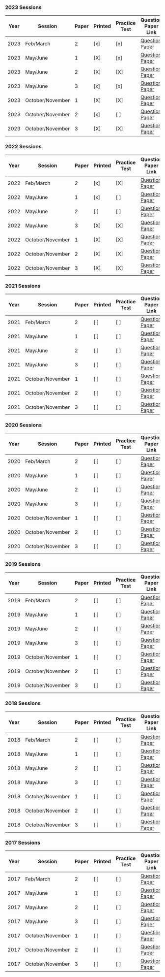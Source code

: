 ### 2023 Sessions

| Year | Session           | Paper | Printed | Practice Test | Question Paper Link | Mark Scheme Link |
|------|-------------------|-------|---------|--------------|---------------------|------------------|
| 2023 | Feb/March         | 2     | [x]     | [x]          | [Question Paper](https://dynamicpapers.com/wp-content/uploads/2015/09/0653_m23_qp_42.pdf) | [Mark Scheme](https://dynamicpapers.com/wp-content/uploads/2015/09/0653_m23_ms_42.pdf) |
| 2023 | May/June          | 1     | [X]     | [x]          | [Question Paper](https://dynamicpapers.com/wp-content/uploads/2015/09/0653_s23_qp_41.pdf) | [Mark Scheme](https://dynamicpapers.com/wp-content/uploads/2015/09/0653_s23_ms_41.pdf) |
| 2023 | May/June          | 2     | [X]     | [X]          | [Question Paper](https://dynamicpapers.com/wp-content/uploads/2015/09/0653_s23_qp_42.pdf) | [Mark Scheme](https://dynamicpapers.com/wp-content/uploads/2015/09/0653_s23_ms_42.pdf) |
| 2023 | May/June          | 3     | [x]     | [x]          | [Question Paper](https://dynamicpapers.com/wp-content/uploads/2015/09/0653_s23_qp_43.pdf) | [Mark Scheme](https://dynamicpapers.com/wp-content/uploads/2015/09/0653_s23_ms_43.pdf) |
| 2023 | October/November  | 1     | [X]     | [X]          | [Question Paper](https://dynamicpapers.com/wp-content/uploads/2015/09/0653_w23_qp_41.pdf) | [Mark Scheme](https://dynamicpapers.com/wp-content/uploads/2015/09/0653_w23_ms_41.pdf) |
| 2023 | October/November  | 2     | [x]     | [ ]          | [Question Paper](https://dynamicpapers.com/wp-content/uploads/2015/09/0653_w23_qp_42.pdf) | [Mark Scheme](https://dynamicpapers.com/wp-content/uploads/2015/09/0653_w23_ms_42.pdf) |
| 2023 | October/November  | 3     | [X]     | [X]          | [Question Paper](https://dynamicpapers.com/wp-content/uploads/2015/09/0653_w23_qp_43.pdf) | [Mark Scheme](https://dynamicpapers.com/wp-content/uploads/2015/09/0653_w23_ms_43.pdf) |


### 2022 Sessions

| Year | Session           | Paper | Printed    | Practice Test | Question Paper Link | Mark Scheme Link |
|------|-------------------|-------|------------|---------------|---------------------|------------------|
| 2022 | Feb/March         | 2     | [x]         | [X]           | [Question Paper](https://dynamicpapers.com/wp-content/uploads/2015/09/0653_m22_qp_42.pdf) | [Mark Scheme](https://dynamicpapers.com/wp-content/uploads/2015/09/0653_m22_ms_42.pdf) |
| 2022 | May/June          | 1     | [x]         | [ ]           | [Question Paper](https://dynamicpapers.com/wp-content/uploads/2015/09/0653_s22_qp_41.pdf) | [Mark Scheme](https://dynamicpapers.com/wp-content/uploads/2015/09/0653_s22_ms_41.pdf) |
| 2022 | May/June          | 2     | [ ]         | [ ]           | [Question Paper](https://dynamicpapers.com/wp-content/uploads/2015/09/0653_s22_qp_42.pdf) | [Mark Scheme](https://dynamicpapers.com/wp-content/uploads/2015/09/0653_s22_ms_42.pdf) |
| 2022 | May/June          | 3     | [X]         | [X]           | [Question Paper](https://dynamicpapers.com/wp-content/uploads/2015/09/0653_s22_qp_43.pdf) | [Mark Scheme](https://dynamicpapers.com/wp-content/uploads/2015/09/0653_s22_ms_43.pdf) |
| 2022 | October/November  | 1     | [X]         | [X]           | [Question Paper](https://dynamicpapers.com/wp-content/uploads/2015/09/0653_w22_qp_41.pdf) | [Mark Scheme](https://dynamicpapers.com/wp-content/uploads/2015/09/0653_w22_ms_41.pdf) |
| 2022 | October/November  | 2     | [X]         | [X]           | [Question Paper](https://dynamicpapers.com/wp-content/uploads/2015/09/0653_w22_qp_42.pdf) | [Mark Scheme](https://dynamicpapers.com/wp-content/uploads/2015/09/0653_w22_ms_42.pdf) |
| 2022 | October/November  | 3     | [X]         | [X]           | [Question Paper](https://dynamicpapers.com/wp-content/uploads/2015/09/0653_w22_qp_43.pdf) | [Mark Scheme](https://dynamicpapers.com/wp-content/uploads/2015/09/0653_w22_ms_43.pdf) |

### 2021 Sessions

| Year | Session           | Paper | Printed | Practice Test | Question Paper Link | Mark Scheme Link |
|------|-------------------|-------|---------|---------------|---------------------|------------------|
| 2021 | Feb/March         | 2     | [ ]     | [ ]           | [Question Paper](https://dynamicpapers.com/wp-content/uploads/2015/09/0653_m21_qp_42.pdf) | [Mark Scheme](https://dynamicpapers.com/wp-content/uploads/2015/09/0653_m21_ms_42.pdf) |
| 2021 | May/June          | 1     | [ ]     | [ ]           | [Question Paper](https://dynamicpapers.com/wp-content/uploads/2015/09/0653_s21_qp_41.pdf) | [Mark Scheme](https://dynamicpapers.com/wp-content/uploads/2015/09/0653_s21_ms_41.pdf) |
| 2021 | May/June          | 2     | [ ]     | [ ]           | [Question Paper](https://dynamicpapers.com/wp-content/uploads/2015/09/0653_s21_qp_42.pdf) | [Mark Scheme](https://dynamicpapers.com/wp-content/uploads/2015/09/0653_s21_ms_42.pdf) |
| 2021 | May/June          | 3     | [ ]     | [ ]           | [Question Paper](https://dynamicpapers.com/wp-content/uploads/2015/09/0653_s21_qp_43.pdf) | [Mark Scheme](https://dynamicpapers.com/wp-content/uploads/2015/09/0653_s21_ms_43.pdf) |
| 2021 | October/November  | 1     | [ ]     | [ ]           | [Question Paper](https://dynamicpapers.com/wp-content/uploads/2015/09/0653_w21_qp_41.pdf) | [Mark Scheme](https://dynamicpapers.com/wp-content/uploads/2015/09/0653_w21_ms_41.pdf) |
| 2021 | October/November  | 2     | [ ]     | [ ]           | [Question Paper](https://dynamicpapers.com/wp-content/uploads/2015/09/0653_w21_qp_42.pdf) | [Mark Scheme](https://dynamicpapers.com/wp-content/uploads/2015/09/0653_w21_ms_42.pdf) |
| 2021 | October/November  | 3     | [ ]     | [ ]           | [Question Paper](https://dynamicpapers.com/wp-content/uploads/2015/09/0653_w21_qp_43.pdf) | [Mark Scheme](https://dynamicpapers.com/wp-content/uploads/2015/09/0653_w21_ms_43.pdf) |

### 2020 Sessions

| Year | Session           | Paper | Printed    | Practice Test | Question Paper Link | Mark Scheme Link |
|------|-------------------|-------|------------|---------------|---------------------|------------------|
| 2020 | Feb/March         | 2     | [ ]         | [ ]             | [Question Paper](https://dynamicpapers.com/wp-content/uploads/2015/09/0653_m20_qp_42.pdf) | [Mark Scheme](https://dynamicpapers.com/wp-content/uploads/2015/09/0653_m20_ms_42.pdf) |
| 2020 | May/June          | 1     | [ ]         | [ ]             | [Question Paper](https://dynamicpapers.com/wp-content/uploads/2015/09/0653_s20_qp_41.pdf) | [Mark Scheme](https://dynamicpapers.com/wp-content/uploads/2015/09/0653_s20_ms_41.pdf) |
| 2020 | May/June          | 2     | [ ]         | [ ]             | [Question Paper](https://dynamicpapers.com/wp-content/uploads/2015/09/0653_s20_qp_42.pdf) | [Mark Scheme](https://dynamicpapers.com/wp-content/uploads/2015/09/0653_s20_ms_42.pdf) |
| 2020 | May/June          | 3     | [ ]         | [ ]             | [Question Paper](https://dynamicpapers.com/wp-content/uploads/2015/09/0653_s20_qp_43.pdf) | [Mark Scheme](https://dynamicpapers.com/wp-content/uploads/2015/09/0653_s20_ms_43.pdf) |
| 2020 | October/November  | 1     | [ ]         | [ ]             | [Question Paper](https://dynamicpapers.com/wp-content/uploads/2015/09/0653_w20_qp_41.pdf) | [Mark Scheme](https://dynamicpapers.com/wp-content/uploads/2015/09/0653_w20_ms_41.pdf) |
| 2020 | October/November  | 2     | [ ]         | [ ]             | [Question Paper](https://dynamicpapers.com/wp-content/uploads/2015/09/0653_w20_qp_42.pdf) | [Mark Scheme](https://dynamicpapers.com/wp-content/uploads/2015/09/0653_w20_ms_42.pdf) |
| 2020 | October/November  | 3     | [ ]         | [ ]             | [Question Paper](https://dynamicpapers.com/wp-content/uploads/2015/09/0653_w20_qp_43.pdf) | [Mark Scheme](https://dynamicpapers.com/wp-content/uploads/2015/09/0653_w20_ms_43.pdf) |

### 2019 Sessions

| Year | Session           | Paper | Printed    | Practice Test | Question Paper Link | Mark Scheme Link |
|------|-------------------|-------|------------|---------------|---------------------|------------------|
| 2019 | Feb/March         | 2     | [ ]         | [ ]             | [Question Paper](https://dynamicpapers.com/wp-content/uploads/2015/09/0653_m19_qp_42.pdf) | [Mark Scheme](https://dynamicpapers.com/wp-content/uploads/2015/09/0653_m19_ms_42.pdf) |
| 2019 | May/June          | 1     | [ ]         | [ ]             | [Question Paper](https://dynamicpapers.com/wp-content/uploads/2015/09/0653_s19_qp_41.pdf) | [Mark Scheme](https://dynamicpapers.com/wp-content/uploads/2015/09/0653_s19_ms_41.pdf) |
| 2019 | May/June          | 2     | [ ]         | [ ]             | [Question Paper](https://dynamicpapers.com/wp-content/uploads/2015/09/0653_s19_qp_42.pdf) | [Mark Scheme](https://dynamicpapers.com/wp-content/uploads/2015/09/0653_s19_ms_42.pdf) |
| 2019 | May/June          | 3     | [ ]         | [ ]             | [Question Paper](https://dynamicpapers.com/wp-content/uploads/2015/09/0653_s19_qp_43.pdf) | [Mark Scheme](https://dynamicpapers.com/wp-content/uploads/2015/09/0653_s19_ms_43.pdf) |
| 2019 | October/November  | 1     | [ ]         | [ ]             | [Question Paper](https://dynamicpapers.com/wp-content/uploads/2015/09/0653_w19_qp_41.pdf) | [Mark Scheme](https://dynamicpapers.com/wp-content/uploads/2015/09/0653_w19_ms_41.pdf) |
| 2019 | October/November  | 2     | [ ]         | [ ]             | [Question Paper](https://dynamicpapers.com/wp-content/uploads/2015/09/0653_w19_qp_42.pdf) | [Mark Scheme](https://dynamicpapers.com/wp-content/uploads/2015/09/0653_w19_ms_42.pdf) |
| 2019 | October/November  | 3     | [ ]         | [ ]             | [Question Paper](https://dynamicpapers.com/wp-content/uploads/2015/09/0653_w19_qp_43.pdf) | [Mark Scheme](https://dynamicpapers.com/wp-content/uploads/2015/09/0653_w19_ms_43.pdf) |

### 2018 Sessions

| Year | Session           | Paper | Printed    | Practice Test | Question Paper Link | Mark Scheme Link |
|------|-------------------|-------|------------|---------------|---------------------|------------------|
| 2018 | Feb/March         | 2     | [ ]         | [ ]             | [Question Paper](https://dynamicpapers.com/wp-content/uploads/2015/09/0653_m18_qp_42.pdf) | [Mark Scheme](https://dynamicpapers.com/wp-content/uploads/2015/09/0653_m18_ms_42.pdf) |
| 2018 | May/June          | 1     | [ ]         | [ ]             | [Question Paper](https://dynamicpapers.com/wp-content/uploads/2015/09/0653_s18_qp_41.pdf) | [Mark Scheme](https://dynamicpapers.com/wp-content/uploads/2015/09/0653_s18_ms_41.pdf) |
| 2018 | May/June          | 2     | [ ]         | [ ]             | [Question Paper](https://dynamicpapers.com/wp-content/uploads/2015/09/0653_s18_qp_42.pdf) | [Mark Scheme](https://dynamicpapers.com/wp-content/uploads/2015/09/0653_s18_ms_42.pdf) |
| 2018 | May/June          | 3     | [ ]         | [ ]             | [Question Paper](https://dynamicpapers.com/wp-content/uploads/2015/09/0653_s18_qp_43.pdf) | [Mark Scheme](https://dynamicpapers.com/wp-content/uploads/2015/09/0653_s18_ms_43.pdf) |
| 2018 | October/November  | 1     | [ ]         | [ ]             | [Question Paper](https://dynamicpapers.com/wp-content/uploads/2015/09/0653_w18_qp_41.pdf) | [Mark Scheme](https://dynamicpapers.com/wp-content/uploads/2015/09/0653_w18_ms_41.pdf) |
| 2018 | October/November  | 2     | [ ]         | [ ]             | [Question Paper](https://dynamicpapers.com/wp-content/uploads/2015/09/0653_w18_qp_42.pdf) | [Mark Scheme](https://dynamicpapers.com/wp-content/uploads/2015/09/0653_w18_ms_42.pdf) |
| 2018 | October/November  | 3     | [ ]         | [ ]             | [Question Paper](https://dynamicpapers.com/wp-content/uploads/2015/09/0653_w18_qp_43.pdf) | [Mark Scheme](https://dynamicpapers.com/wp-content/uploads/2015/09/0653_w18_ms_43.pdf) |

### 2017 Sessions

| Year | Session           | Paper | Printed    | Practice Test | Question Paper Link | Mark Scheme Link |
|------|-------------------|-------|------------|---------------|---------------------|------------------|
| 2017 | Feb/March         | 2     | [ ]         | [ ]             | [Question Paper](https://dynamicpapers.com/wp-content/uploads/2015/09/0653_m17_qp_42.pdf) | [Mark Scheme](https://dynamicpapers.com/wp-content/uploads/2015/09/0653_m17_ms_42.pdf) |
| 2017 | May/June          | 1     | [ ]         | [ ]             | [Question Paper](https://dynamicpapers.com/wp-content/uploads/2015/09/0653_s17_qp_41.pdf) | [Mark Scheme](https://dynamicpapers.com/wp-content/uploads/2015/09/0653_s17_ms_41.pdf) |
| 2017 | May/June          | 2     | [ ]         | [ ]             | [Question Paper](https://dynamicpapers.com/wp-content/uploads/2015/09/0653_s17_qp_42.pdf) | [Mark Scheme](https://dynamicpapers.com/wp-content/uploads/2015/09/0653_s17_ms_42.pdf) |
| 2017 | May/June          | 3     | [ ]         | [ ]             | [Question Paper](https://dynamicpapers.com/wp-content/uploads/2015/09/0653_s17_qp_43.pdf) | [Mark Scheme](https://dynamicpapers.com/wp-content/uploads/2015/09/0653_s17_ms_43.pdf) |
| 2017 | October/November  | 1     | [ ]         | [ ]             | [Question Paper](https://dynamicpapers.com/wp-content/uploads/2015/09/0653_w17_qp_41.pdf) | [Mark Scheme](https://dynamicpapers.com/wp-content/uploads/2015/09/0653_w17_ms_41.pdf) |
| 2017 | October/November  | 2     | [ ]         | [ ]             | [Question Paper](https://dynamicpapers.com/wp-content/uploads/2015/09/0653_w17_qp_42.pdf) | [Mark Scheme](https://dynamicpapers.com/wp-content/uploads/2015/09/0653_w17_ms_42.pdf) |
| 2017 | October/November  | 3     | [ ]         | [ ]             | [Question Paper](https://dynamicpapers.com/wp-content/uploads/2015/09/0653_w17_qp_43.pdf) | [Mark Scheme](https://dynamicpapers.com/wp-content/uploads/2015/09/0653_w17_ms_43.pdf) |
